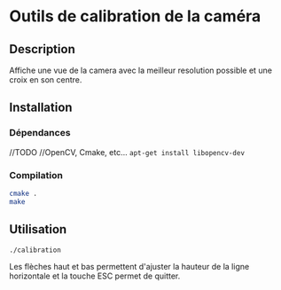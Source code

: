 # Outils de calibration de la caméra

## Description
Affiche une vue de la camera avec la meilleur resolution possible et une croix en son centre.

## Installation
### Dépendances
//TODO
//OpenCV, Cmake, etc...
```apt-get install libopencv-dev```
### Compilation
```bash
cmake .
make
```  

## Utilisation
```bash
./calibration
```
Les flèches haut et bas permettent d'ajuster la hauteur de la ligne horizontale et la touche ESC permet de quitter.